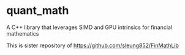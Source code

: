 # quant_math
A C++ library that leverages SIMD and GPU intrinsics for financial mathematics

This is sister repository of https://github.com/sleung852/FinMathLib 